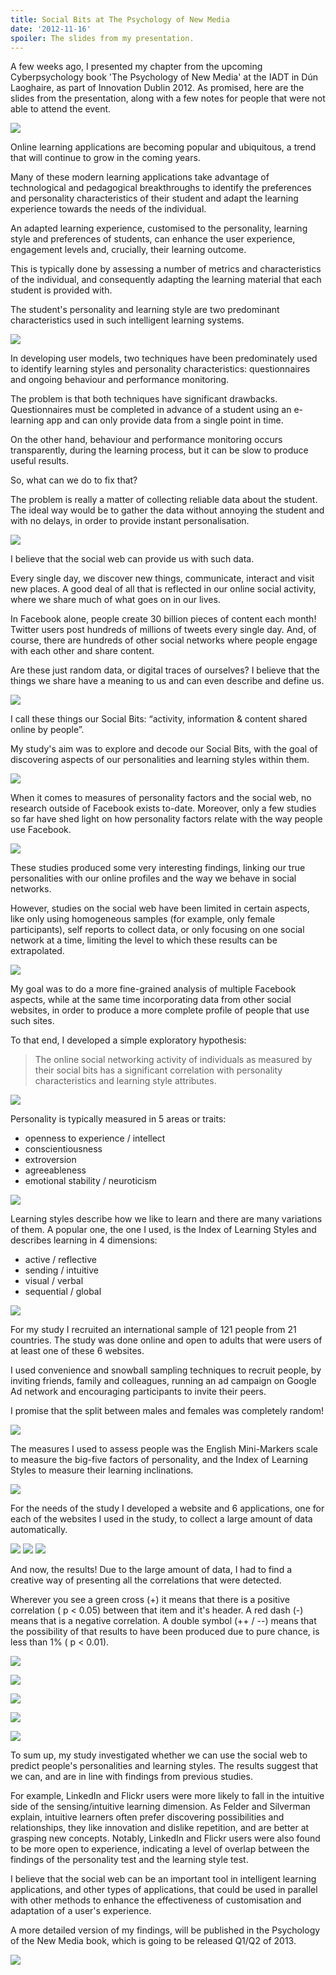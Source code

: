 ```yaml
---
title: Social Bits at The Psychology of New Media
date: '2012-11-16'
spoiler: The slides from my presentation.
---
```


A few weeks ago, I presented my chapter from the upcoming Cyberpsychology book 'The Psychology of New Media' at the IADT in Dún Laoghaire, as part of Innovation Dublin 2012. As promised, here are the slides from the presentation, along with a few notes for people that were not able to attend the event.

![](1.png)

Online learning applications are becoming popular and ubiquitous, a trend that will continue to grow in the coming years.

Many of these modern learning applications take advantage of technological and pedagogical breakthroughs to identify the preferences and personality characteristics of their student and adapt the learning experience towards the needs of the individual.

An adapted learning experience, customised to the personality, learning style and preferences of students, can enhance the user experience, engagement levels and, crucially, their learning outcome.

This is typically done by assessing a number of metrics and characteristics of the individual, and consequently adapting the learning material that each student is provided with.

The student's personality and learning style are two predominant characteristics used in such intelligent learning systems.

![](2.png)

In developing user models, two techniques have been predominately used to identify learning styles and personality characteristics: questionnaires and ongoing behaviour and performance monitoring.

The problem is that both techniques have significant drawbacks. Questionnaires must be completed in advance of a student using an e-learning app and can only provide data from a single point in time.

On the other hand, behaviour and performance monitoring occurs transparently, during the learning process, but it can be slow to produce useful results.

So, what can we do to fix that?

The problem is really a matter of collecting reliable data about the student. The ideal way would be to gather the data without annoying the student and with no delays, in order to provide instant personalisation.

![](3.png)

I believe that the social web can provide us with such data.

Every single day, we discover new things, communicate, interact and visit new places. A good deal of all that is reflected in our online social activity, where we share much of what goes on in our lives.

In Facebook alone, people create 30 billion pieces of content each month! Twitter users post hundreds of millions of tweets every single day. And, of course, there are hundreds of other social networks where people engage with each other and share content.

Are these just random data, or digital traces of ourselves? I believe that the things we share have a meaning to us and can even describe and define us.

![](4.png)

I call these things our Social Bits: “activity, information & content shared online by people”.

My study's aim was to explore and decode our Social Bits, with the goal of discovering aspects of our personalities and learning styles within them.

![](5.png)

When it comes to measures of personality factors and the social web, no research outside of Facebook exists to-date. Moreover, only a few studies so far have shed light on how personality factors relate with the way people use Facebook.

![](6.png)

These studies produced some very interesting findings, linking our true personalities with our online profiles and the way we behave in social networks.

However, studies on the social web have been limited in certain aspects, like only using homogeneous samples (for example, only female participants), self reports to collect data, or only focusing on one social network at a time, limiting the level to which these results can be extrapolated.

![](7.png)

My goal was to do a more fine-grained analysis of multiple Facebook aspects, while at the same time incorporating data from other social websites, in order to produce a more complete profile of people that use such sites.

To that end, I developed a simple exploratory hypothesis:

> The online social networking activity of individuals as measured by their social bits has a significant correlation with personality characteristics and learning style attributes.

![](8.png)

Personality is typically measured in 5 areas or traits:

- openness to experience / intellect
- conscientiousness
- extroversion
- agreeableness
- emotional stability / neuroticism

![](9.png)

Learning styles describe how we like to learn and there are many variations of them. A popular one, the one I used, is the Index of Learning Styles and describes learning in 4 dimensions:

- active / reflective
- sending / intuitive
- visual / verbal
- sequential / global

![](10.png)

For my study I recruited an international sample of 121 people from 21 countries. The study was done online and open to adults that were users of at least one of these 6 websites.

I used convenience and snowball sampling techniques to recruit people, by inviting friends, family and colleagues, running an ad campaign on Google Ad network and encouraging participants to invite their peers.

I promise that the split between males and females was completely random!

![](11.png)

The measures I used to assess people was the English Mini-Markers scale to measure the big-five factors of personality, and the Index of Learning Styles to measure their learning inclinations.

![](12.png)

For the needs of the study I developed a website and 6 applications, one for each of the websites I used in the study, to collect a large amount of data automatically.

![](13.png)
![](14.png)
![](15.png)

And now, the results! Due to the large amount of data, I had to find a creative way of presenting all the correlations that were detected.

Wherever you see a green cross (+) it means that there is a positive correlation ( p < 0.05) between that item and it's header. A red dash (-) means that is a negative correlation. A double symbol (++ / --) means that the possibility of that results to have been produced due to pure chance, is less than 1% ( p < 0.01).

![](16.png)

![](17.png)

![](18.png)

![](19.png)

![](20.png)

To sum up, my study investigated whether we can use the social web to predict people's personalities and learning styles. The results suggest that we can, and are in line with findings from previous studies.

For example, LinkedIn and Flickr users were more likely to fall in the intuitive side of the sensing/intuitive learning dimension. As Felder and Silverman explain, intuitive learners often prefer discovering possibilities and relationships, they like innovation and dislike repetition, and are better at grasping new concepts. Notably, LinkedIn and Flickr users were also found to be more open to experience, indicating a level of overlap between the findings of the personality test and the learning style test.

I believe that the social web can be an important tool in intelligent learning applications, and other types of applications, that could be used in parallel with other methods to enhance the effectiveness of customisation and adaptation of a user's experience.

A more detailed version of my findings, will be published in the Psychology of the New Media book, which is going to be released Q1/Q2 of 2013.

![](21.png)
